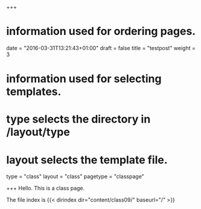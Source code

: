+++
# information used for ordering pages.
date = "2016-03-31T13:21:43+01:00"
draft = false
title = "testpost"
weight = 3

# information used for selecting templates.
# type selects the directory in /layout/type
# layout selects the template file.

type   = "class"
layout = "class"
pagetype = "classpage"


+++
Hello.
This is a class page.

The file index is 
{{< dirindex dir="content/class09/" baseurl="/" >}}
